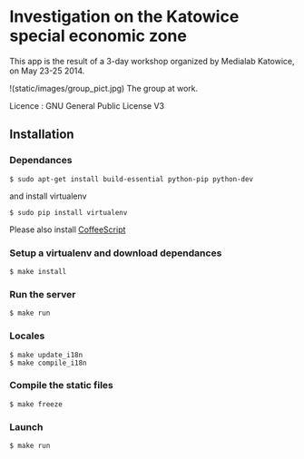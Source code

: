 Investigation on the Katowice special economic zone
===================

This app is the result of a 3-day workshop organized by Medialab Katowice, on May 23-25 2014.

!(static/images/group_pict.jpg)
The group at work.

Licence : GNU General Public License V3


## Installation

### Dependances

	$ sudo apt-get install build-essential python-pip python-dev

and install virtualenv

	$ sudo pip install virtualenv

Please also install [CoffeeScript](http://coffeescript.org/)

### Setup a virtualenv and download dependances

	$ make install

### Run the server

	$ make run

### Locales

	$ make update_i18n
	$ make compile_i18n

### Compile the static files

	$ make freeze

### Launch

	$ make run
